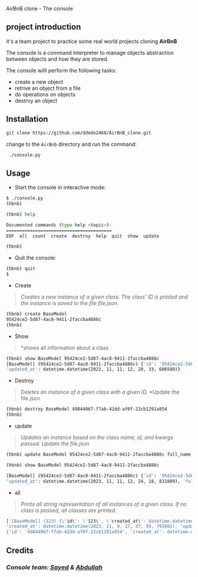 AirBnB clone - The console

## project introduction 

it's a team project to practice some real world projects cloning **AirBnB**

The console is a command interpreter to manage objects abstraction between objects and how they are stored.

The console willl perform the following tasks:

* create a new object
* retrive an object from a file
* do operations on objects
* destroy an object

## Installation

```bash
git clone https://github.com/ddedo2468/AirBnB_clone.git
```

change to the `AirBnb` directory and run the command:

```bash
 ./console.py
```

## Usage

* Start the console in interactive mode:

```bash
$ ./console.py
(hbnb)
```

```bash
(hbnb) help

Documented commands (type help <topic>):
========================================
EOF  all  count  create  destroy  help  quit  show  update

(hbnb)
```

* Quit the console:

```bash
(hbnb) quit
$
```

* Create

> *Creates a new instance of a given class. The class' ID is printed and the instance is saved to the file file.json.*

```bash
(hbnb) create BaseModel
95424ce2-5d87-4ac8-9411-2faccba4886c
(hbnb)
```


* Show

> *shows all information about a class

```bash
(hbnb) show BaseModel 95424ce2-5d87-4ac8-9411-2faccba4886c
[BaseModel] (95424ce2-5d87-4ac8-9411-2faccba4886c) {'id': '95424ce2-5d87-4ac8-9411-2faccba4886c', 'created_at': datetime.datetime(2023, 11, 11, 12, 20, 33, 606557),
'updated_at': datetime.datetime(2023, 11, 11, 12, 20, 33, 606580)}
```

* Destroy

> *Deletes an instance of a given class with a given ID.*
> *Update the file.json

```bash
(hbnb) destroy BaseModel 49844967-f7ab-42dd-af0f-22cb1291a854
(hbnb) 
```


* update

> *Updates an instance based on the class name, id, and kwargs passed.*
> *Update the file.json*

```bash
(hbnb) update BaseModel 95424ce2-5d87-4ac8-9411-2faccba4886c full_name "John Doe"

(hbnb) show BaseModel 95424ce2-5d87-4ac8-9411-2faccba4886c

[BaseModel] (95424ce2-5d87-4ac8-9411-2faccba4886c) {'id': '95424ce2-5d87-4ac8-9411-2faccba4886c', 'created_at': datetime.datetime(2023, 11, 11, 12, 20, 33, 606557),
'updated_at': datetime.datetime(2023, 11, 11, 12, 24, 18, 831089), 'full_name': '"John'}
```


* all

> *Prints all string representation of all instances of a given class.*
> *If no class is passed, all classes are printed.*

```bash
['[BaseModel] (123) {\'id\': \'123\', \'created_at\': datetime.datetime(2023, 11, 9, 17, 34, 40, 49629), \'updated_at\': datetime.datetime(2023, 11, 9, 12, 9, 28, 385875), \'first_name\': \'"Betty"\'}', "[BaseModel] (545d69a8-bbf3-433d-9f35-14fd03d8ed6a) {'id': '545d69a8-bbf3-433d-9f35-14fd03d8ed6a',
'created_at': datetime.datetime(2023, 11, 9, 17, 37, 59, 793602), 'updated_at': datetime.datetime(2023, 11, 9, 17, 37, 59, 793602)}", "[BaseModel] (49844967-f7ab-42dd-af0f-22cb1291a854)
{'id': '49844967-f7ab-42dd-af0f-22cb1291a854', 'created_at': datetime.datetime(2023, 11, 9, 17, 39, 27, 37377), 'updated_at': datetime.datetime(2023, 11, 9, 17, 39, 27, 37377)}"
```


## Credits

### *Console team: [Sayed](https://github.com/sayedH-Dev) & [Abdullah](https://github.com/ddedo2468)*


